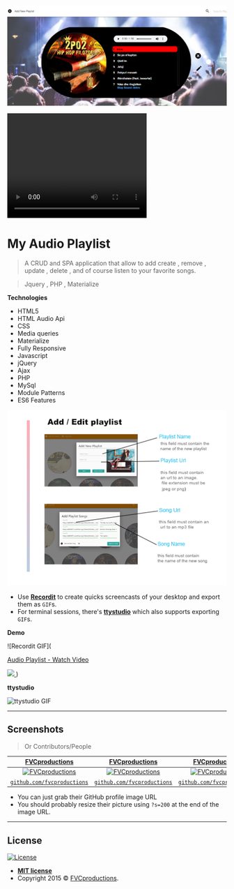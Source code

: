 <a href="http://fvcproductions.com"><img src="Docs/readme/playlist.png" title="nemorak.com" alt="nemorak.com"></a>

<video width="320" height="240" controls>
  <source src="Docs/readme/Audio_Playlist.mp4" type="video/mp4">
</video>
<!-- [![FVCproductions](https://avatars1.githubusercontent.com/u/4284691?v=3&s=200)](http://fvcproductions.com) -->

<!-- ***INSERT GRAPHIC HERE (include hyperlink in image)*** -->

# My Audio Playlist

> A CRUD and SPA application that allow to add create ,  remove , update , delete , and of course  listen  to your favorite songs.

> Jquery , PHP , Materialize


**Technologies**

- HTML5
- HTML Audio Api
- CSS 
- Media queries
- Materialize
- Fully Responsive
- Javascript
- jQuery
- Ajax
- PHP
- MySql  
- Module Patterns  
- ES6 Features



[![INSERT YOUR GRAPHIC HERE](Docs/readme/template.png)]()



- Use <a href="http://recordit.co/" target="_blank">**Recordit**</a> to create quicks screencasts of your desktop and export them as `GIF`s.
- For terminal sessions, there's <a href="https://github.com/chjj/ttystudio" target="_blank">**ttystudio**</a> which also supports exporting `GIF`s.

**Demo**

![Recordit GIF](<a href="https://www.loom.com/share/8feb5fac427a4c10a52e3c2fab8ccb8b"> <p>Audio Playlist - Watch Video</p> <img style="max-width:300px;" src="https://cdn.loom.com/sessions/thumbnails/8feb5fac427a4c10a52e3c2fab8ccb8b-with-play.gif"> </a>)



**ttystudio**

![ttystudio GIF](https://raw.githubusercontent.com/chjj/ttystudio/master/img/example.gif)

---





## Screenshots

> Or Contributors/People


| <a href="http://fvcproductions.com" target="_blank">**FVCproductions**</a> | <a href="http://fvcproductions.com" target="_blank">**FVCproductions**</a> | <a href="http://fvcproductions.com" target="_blank">**FVCproductions**</a> |
| :---: |:---:| :---:|
| [![FVCproductions](https://avatars1.githubusercontent.com/u/4284691?v=3&s=200)](http://fvcproductions.com)    | [![FVCproductions](https://avatars1.githubusercontent.com/u/4284691?v=3&s=200)](http://fvcproductions.com) | [![FVCproductions](https://avatars1.githubusercontent.com/u/4284691?v=3&s=200)](http://fvcproductions.com)  |
| <a href="http://github.com/fvcproductions" target="_blank">`github.com/fvcproductions`</a> | <a href="http://github.com/fvcproductions" target="_blank">`github.com/fvcproductions`</a> | <a href="http://github.com/fvcproductions" target="_blank">`github.com/fvcproductions`</a> |

- You can just grab their GitHub profile image URL
- You should probably resize their picture using `?s=200` at the end of the image URL.

---



## License

[![License](http://img.shields.io/:license-mit-blue.svg?style=flat-square)](http://badges.mit-license.org)

- **[MIT license](http://opensource.org/licenses/mit-license.php)**
- Copyright 2015 © <a href="http://fvcproduction.com" target="_blank">FVCproductions</a>.
